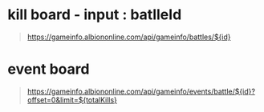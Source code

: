 # kill board - input : batlleId
> https://gameinfo.albiononline.com/api/gameinfo/battles/${id}

# event board 
> https://gameinfo.albiononline.com/api/gameinfo/events/battle/${id}?offset=0&limit=${totalKills}